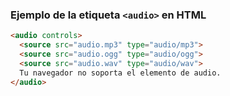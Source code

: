 ### Ejemplo de la etiqueta `<audio>` en HTML

```html
<audio controls>
  <source src="audio.mp3" type="audio/mp3">
  <source src="audio.ogg" type="audio/ogg">
  <source src="audio.wav" type="audio/wav">
  Tu navegador no soporta el elemento de audio.
</audio>
